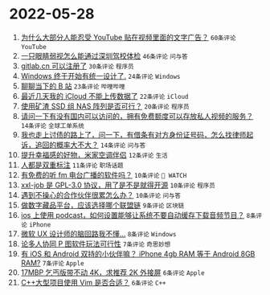 # 2022-05-28

1. [为什么大部分人能忍受 YouTube 贴在视频里面的文字广告？](https://www.v2ex.com/t/855789) `60条评论` `YouTube`
1. [一只眼睛弱视怎么能通过深圳驾校体检](https://www.v2ex.com/t/855788) `46条评论` `问与答`
1. [gitlab.cn 可以注册了](https://www.v2ex.com/t/855804) `30条评论` `程序员`
1. [Windows 终于开始有统一设计了.](https://www.v2ex.com/t/855808) `24条评论` `Windows`
1. [聊聊当下的 B 站](https://www.v2ex.com/t/855846) `23条评论` `哔哩哔哩`
1. [最近几天我的 iCloud 不能上传数据了](https://www.v2ex.com/t/855822) `22条评论` `iCloud`
1. [使用矿渣 SSD 组 NAS 阵列是否可行？](https://www.v2ex.com/t/855794) `20条评论` `程序员`
1. [请问一下有没有国内可以访问的，拥有免费额度可以存放私人视频的服务？](https://www.v2ex.com/t/855835) `14条评论` `全球工单系统`
1. [我也走上讨债的路上了，问一下，有借条有对方身份证号码，怎么找律师起诉，追回的概率大不大？](https://www.v2ex.com/t/855802) `14条评论` `问与答`
1. [提升幸福感的好物，米家空调伴侣](https://www.v2ex.com/t/855828) `12条评论` `生活`
1. [人都是双重标注](https://www.v2ex.com/t/855818) `11条评论` `职场话题`
1. [有免费的听 fm 电台广播的软件吗？](https://www.v2ex.com/t/855807) `10条评论` ` WATCH`
1. [xxl-job 是 GPL-3.0 协议，用了是不是就得开源](https://www.v2ex.com/t/855800) `10条评论` `程序员`
1. [遇到不操心的合作伙伴很累怎么办？](https://www.v2ex.com/t/855792) `10条评论` `问与答`
1. [做数字藏品平台，应该选择哪个联盟链](https://www.v2ex.com/t/855821) `9条评论` `区块链`
1. [ios 上使用 podcast，如何设置能够让系统不要自动缓存下载音频节目？](https://www.v2ex.com/t/855837) `8条评论` `iPhone`
1. [微软 UX 设计师的脑回路我不懂...](https://www.v2ex.com/t/855824) `8条评论` `Windows`
1. [论多人协同 P 图软件玩法可行性](https://www.v2ex.com/t/855806) `7条评论` `奇思妙想`
1. [有 iOS 和 Android 双持的小伙伴嘛？ iPhone 4gb RAM 等于 Android 8GB RAM?](https://www.v2ex.com/t/855801) `7条评论` `Apple`
1. [17MBP 乞丐版带不动 4K，求推荐 2K 外接屏](https://www.v2ex.com/t/855848) `6条评论` `Apple`
1. [C++大型项目使用 Vim 是否合适？](https://www.v2ex.com/t/855829) `6条评论` `C++`
